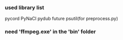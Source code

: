 ### used library list
pycord
PyNaCl
pydub
future
psutil(for preprocess.py)


### need 'ffmpeg.exe' in the 'bin' folder
